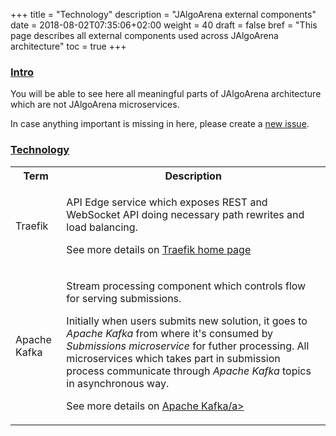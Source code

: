+++
title = "Technology"
description = "JAlgoArena external components"
date = 2018-08-02T07:35:06+02:00
weight = 40
draft = false
bref = "This page describes all external components used across JAlgoArena architecture"
toc = true
+++

<h3 class="section-head" id="h-intro"><a href="#h-intro">Intro</a></h3>

You will be able to see here all meaningful parts of JAlgoArena architecture which are not JAlgoArena microservices. 

In case anything important is missing in here, please create a [new issue](https://github.com/jalgoarena/JAlgoArena/issues/new).

<h3 class="section-head" id="h-technology"><a href="#h-technology">Technology</a></h3>

<table class="bordered striped">
    <tr>
        <th>Term</th>
        <th>Description</th>
    </tr>
    <tr>
        <td>Traefik</td>
        <td>
            <p>API Edge service which exposes REST and WebSocket API doing necessary path rewrites and load balancing.</p>
            <p>See more details on <a href="https://traefik.io/" target="_blank">Traefik home page</a></p>
         </td>
    </tr>
    <tr>
        <td>Apache Kafka</td>
        <td>
            <p>Stream processing component which controls flow for serving submissions.</p> 
            <p>
                Initially when users submits new solution, it goes to <em>Apache Kafka</em> from where it's consumed by <em>Submissions microservice</em> for futher processing. 
                All microservices which takes part in submission process communicate through <em>Apache Kafka</em> topics in asynchronous way.
            </p> 
            <p>See more details on <a href="https://kafka.apache.org/" target="_blank">Apache Kafka/a></p>
        </td>
    </tr>
</table>
